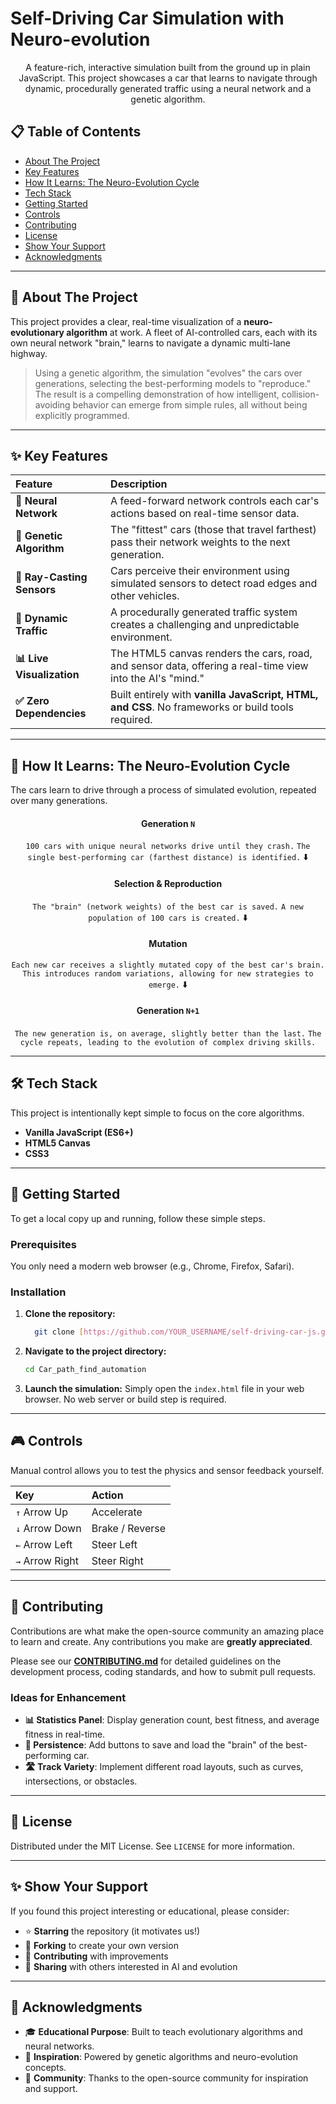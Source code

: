   # Self-Driving Car Simulation with Neuro-evolution

<div align="center">
 
A feature-rich, interactive simulation built from the ground up in plain JavaScript. This project showcases a car that learns to navigate through dynamic, procedurally generated traffic using a neural network and a genetic algorithm.

 
</div>

 

## 📋 Table of Contents

- [About The Project](#-about-the-project)
- [Key Features](#-key-features)
- [How It Learns: The Neuro-Evolution Cycle](#-how-it-learns-the-neuro-evolution-cycle)
- [Tech Stack](#️-tech-stack)
- [Getting Started](#-getting-started)
- [Controls](#-controls)
- [Contributing](#-contributing)
- [License](#-license)
- [Show Your Support](#-show-your-support)
- [Acknowledgments](#-acknowledgments)

---

## 📖 About The Project

This project provides a clear, real-time visualization of a **neuro-evolutionary algorithm** at work. A fleet of AI-controlled cars, each with its own neural network "brain," learns to navigate a dynamic multi-lane highway.

> Using a genetic algorithm, the simulation "evolves" the cars over generations, selecting the best-performing models to "reproduce." The result is a compelling demonstration of how intelligent, collision-avoiding behavior can emerge from simple rules, all without being explicitly programmed.

---

## ✨ Key Features

| Feature                 | Description                                                                                             |
| :---------------------- | :------------------------------------------------------------------------------------------------------ |
| **🧠 Neural Network** | A feed-forward network controls each car's actions based on real-time sensor data.                      |
| **🧬 Genetic Algorithm** | The "fittest" cars (those that travel farthest) pass their network weights to the next generation.      |
| **📡 Ray-Casting Sensors** | Cars perceive their environment using simulated sensors to detect road edges and other vehicles.         |
| **🚗 Dynamic Traffic** | A procedurally generated traffic system creates a challenging and unpredictable environment.            |
| **📊 Live Visualization** | The HTML5 canvas renders the cars, road, and sensor data, offering a real-time view into the AI's "mind." |
| **✅ Zero Dependencies** | Built entirely with **vanilla JavaScript, HTML, and CSS**. No frameworks or build tools required.       |

---

## 🤖 How It Learns: The Neuro-Evolution Cycle

The cars learn to drive through a process of simulated evolution, repeated over many generations.

<div align="center">

#### Generation `N`
`100 cars with unique neural networks drive until they crash.`
`The single best-performing car (farthest distance) is identified.`
⬇️
#### Selection & Reproduction
`The "brain" (network weights) of the best car is saved.`
`A new population of 100 cars is created.`
⬇️
#### Mutation
`Each new car receives a slightly mutated copy of the best car's brain.`
`This introduces random variations, allowing for new strategies to emerge.`
⬇️
#### Generation `N+1`
`The new generation is, on average, slightly better than the last.`
`The cycle repeats, leading to the evolution of complex driving skills.`

</div>

---

## 🛠️ Tech Stack

This project is intentionally kept simple to focus on the core algorithms.
* **Vanilla JavaScript (ES6+)**
* **HTML5 Canvas**
* **CSS3**

---

## 🚀 Getting Started

To get a local copy up and running, follow these simple steps.

### Prerequisites
You only need a modern web browser (e.g., Chrome, Firefox, Safari).

### Installation
1.  **Clone the repository:**
    ```sh
      git clone [https://github.com/YOUR_USERNAME/self-driving-car-js.git](https://github.com/YOUR_USERNAME/self-driving-car-js.git) 
    ```
2.  **Navigate to the project directory:**
    ```sh
    cd Car_path_find_automation
    ```
3.  **Launch the simulation:**
    Simply open the `index.html` file in your web browser. No web server or build step is required.

---

## 🎮 Controls

Manual control allows you to test the physics and sensor feedback yourself.

| Key            | Action          |
| :------------- | :-------------- |
| `↑` Arrow Up   | Accelerate      |
| `↓` Arrow Down | Brake / Reverse |
| `←` Arrow Left | Steer Left      |
| `→` Arrow Right| Steer Right     |

---

## 🤝 Contributing

Contributions are what make the open-source community an amazing place to learn and create. Any contributions you make are **greatly appreciated**.

Please see our **[CONTRIBUTING.md](CONTRIBUTING.md)** for detailed guidelines on the development process, coding standards, and how to submit pull requests.

### Ideas for Enhancement
* **📊 Statistics Panel**: Display generation count, best fitness, and average fitness in real-time.
* **💾 Persistence**: Add buttons to save and load the "brain" of the best-performing car.
* **🛣️ Track Variety**: Implement different road layouts, such as curves, intersections, or obstacles.

---

## 📝 License

Distributed under the MIT License. See `LICENSE` for more information.

---

## ✨ Show Your Support

If you found this project interesting or educational, please consider:
* ⭐ **Starring** the repository (it motivates us!)
* 🍴 **Forking** to create your own version
* 🤝 **Contributing** with improvements
* 📢 **Sharing** with others interested in AI and evolution

---

## 🙏 Acknowledgments

* 🎓 **Educational Purpose**: Built to teach evolutionary algorithms and neural networks.
* 🧬 **Inspiration**: Powered by genetic algorithms and neuro-evolution concepts.
* 👥 **Community**: Thanks to the open-source community for inspiration and support.
